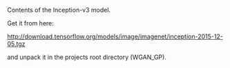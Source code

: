 Contents of the Inception-v3 model.

Get it from here:

http://download.tensorflow.org/models/image/imagenet/inception-2015-12-05.tgz

and unpack it in the projects root directory (WGAN_GP).
